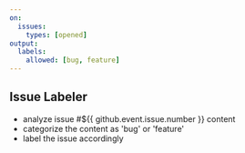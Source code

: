 ```yaml
---
on:
  issues:
    types: [opened]
output:
  labels:
    allowed: [bug, feature]
---
```

## Issue Labeler
- analyze issue #${{ github.event.issue.number }} content
- categorize the content as 'bug' or 'feature'
- label the issue accordingly
